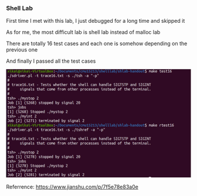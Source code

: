 ### Shell Lab

First time I met with this lab, I just debugged for a long time and skipped it

As for me, the most difficult lab is shell lab instead of malloc lab

There are totally 16 test cases and each one is somehow depending on the previous one

And finally I passed all the test cases

![Image text](https://github.com/Xikai-Yang/cmu15213/blob/master/img/shlab_performance.png)

Referrence: https://www.jianshu.com/p/7f5e78e83a0e
